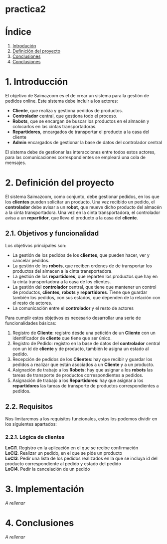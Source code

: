 # practica2


# Índice
1. [Introdución](#introduccion)
2. [Definición del proyecto](#definicion)
3. [Conclusiones](#solucion)
3. [Conclusiones](#conclusiones)


# 1. Introducción
El objetivo de Saimazoom es el de crear un sistema para la gestión de pedidos online. Este sistema debe incluir a los actores:
* **Cliente**, que realiza y gestiona pedidos de productos.
* **Controlador** central, que gestiona todo el proceso.
* **Robots**, que se encargan de buscar los productos en el almacén y colocarlos en las cintas transportadoras.
* **Repartidores**, encargados de transportar el producto a la casa del cliente
* **Admin** encargados de gestionar la base de datos del controlador central

El sistema debe de gestionar las interacciones entre todos estos actores, para las comunicaciones correspondientes se empleará una cola de mensajes.


# 2. Definición del proyecto
El sistema Saimazoom, como conjunto, debe gestionar pedidos, en los que los **clientes** pueden solicitar un producto. Una vez recibido un pedido, el **controlador** debe avisar a un **robot**, que mueve dicho producto del almacén a la cinta transportadora. Una vez en la cinta transportadora, el controlador avisa a un **repartidor**, que lleva el producto a la casa del **cliente**. 
<!-- Las comunicaciones pertinentes entre estos elementos estarán gestionadas por un **controlador** central, que mantiene la comunicación entre los **clientes**, **robots** y **repartidores**. -->

## 2.1. Objetivos y funcionalidad
Los objetivos principales son: 
* La gestión de los pedidos de los **clientes**, que pueden hacer, ver  y cancelar pedidos.
* La gestión de los **robots**, que reciben ordenes de de transportar los productos del almacen a la cinta transportadora.
* La gestión de los **repartidores**, que reparten los productos que hay en la cinta transportadora a la casa de los clientes.
* La gestión del **controlador** central, que tiene que mantener un control de productos, **clientes**, **robots** y **repartidores**. Tiene que guardar también los pedidos, con sus estados, que dependen de la relación con el resto de actores.
* La comunicación entre el **controlador** y el resto de actores

Para cumplir estos objetivos es necesario desarrollar una serie de funcionalidades básicas:
1. Registro de **Cliente**: registro desde una petición de un **Cliente** con un identificador de **cliente** que tiene que ser único.
2. Registro de Pedido: registro en la base de datos del **controlador** central con un id de **cliente** y de producto, también le asigna un estado al pedido.
3. Recepción de pedidos de los **Clientes**: hay que recibir y guardar los pedidos a realizar que están asociados a un **Cliente** y a un producto.
4. Asignación de trabajo a los **Robots**: hay que asignar a los **robots** las tareas de transporte de productos correspondientes a pedidos.
5. Asignación de trabajo a los **Repartidores**: hay que asignar a los **repartidores** las tareas de transporte de productos correspondientes a pedidos.

## 2.2. Requisitos
Nos limitaremos a los requisitos funcionales, estos los podemos dividir en los siguientes apartados:

### 2.2.1. **Lógica de clientes**
**LoCl1**. Registro en la aplicación en el que se recibe confirmación  
**LoCl2**. Realizar un pedido, en el que se pide un producto  
**LoCl3**. Pedir una lista de los pedidos realizados en la que se incluya id del producto correspondiente al pedido y estado del pedido  
**LoCl4**. Pedir la cancelación de un pedido



# 3. Implementación
*A rellenar*

# 4. Conclusiones
*A rellenar*
